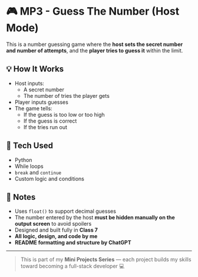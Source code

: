 # 🎮 MP3 - Guess The Number (Host Mode)

This is a number guessing game where the **host sets the secret number and number of attempts**, and the **player tries to guess it** within the limit.

## 💡 How It Works

- Host inputs:
  - A secret number
  - The number of tries the player gets
- Player inputs guesses
- The game tells:
  - If the guess is too low or too high
  - If the guess is correct
  - If the tries run out

## 🔧 Tech Used

- Python
- While loops
- `break` and `continue`
- Custom logic and conditions

## 📌 Notes

- Uses `float()` to support decimal guesses
- The number entered by the host **must be hidden manually on the output screen** to avoid spoilers
- Designed and built fully in **Class 7**
- **All logic, design, and code by me**
- **README formatting and structure by ChatGPT**

---

> This is part of my **Mini Projects Series** — each project builds my skills toward becoming a full-stack developer 💻
